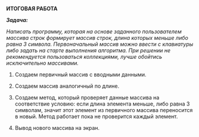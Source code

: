 **ИТОГОВАЯ РАБОТА**

***Задача:***

*Написать программу, которая на основе заданного пользователем массива*
*строк формирует массив строк, длина которых меньше либо равна 3 символа.*
*Первоначальный массив можно ввести с клавиатуры либо задать на старте* *выполнения алгоритма.*
*При решении не рекомендуется пользоваться коллекциями, лучше обойтись исключительно массивами.*

1. Создаем первичный массив с вводными данными.

2. Создаем массив аналогичный по длине.

3. Создаем метод, который проверяет данные массива на соответствие условию: если длина элемента меньше, либо равна 3 символам, значит этот элемент из первичного массива переносится в новый. Метод работает пока не проверится каждый элемент.

4. Вывод нового массива на экран.